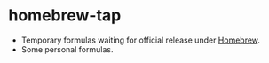 # homebrew-tap

- Temporary formulas waiting for official release under [Homebrew](http://brew.sh/).
- Some personal formulas.